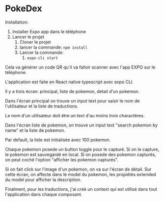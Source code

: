 # PokeDex

Installation:

1. Installer Expo app dans le téléphone
2. Lancer le projet
   1. Cloner le projet
   2. lancer la commande: ```npm install```
   3. Lancer la commande: 
      1. ```expo-cli start```

Cela va générer un code QR qu'il va falloir scanner avec l'app EXPO sur le téléphone.

L'application est faite en React native typescript avec expo CLI.

Il y a trois écran: principal, liste de pokemon, detail d'un pokemon.

Dans l'écran principal on trouve un input text pour saisir le nom de l'utilisateur et la liste de traductions.

Le nom d'un utilisateur doit être un text d'au moins trois charactères.

Dans l'écran liste de pokemon, on trouve un input text "search pokemon by name" et la liste de pokemon.

Par default, la liste est initialisée avec 100 pokemon.

Chaque pokemon posede un button toggle pour le capturé. Si on le capture, le pokemon est sauvegardé en local.
Si on posede des pokemon capturés, on peut coché l'option "afficher les pokemon capturés".

Si on fait click sur l'image d'un pokemon, on va sur l'écran de détail. Sur cette écran, on affecte dans le model
du pokemon, les propiétés extended du model pour afficher la description.

Finalment, pour les traductions, j'ai créé un context qui est utilisé dans tout l'application dans chaque composant.
